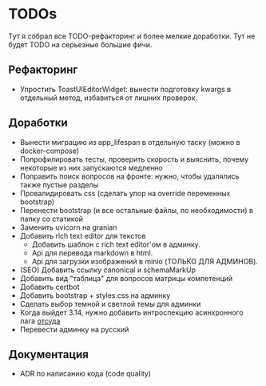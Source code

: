 # TODOs

Тут я собрал все TODO-рефакторинг и более мелкие доработки. Тут не будет TODO на серьезные большие
фичи.

## Рефакторинг

- Упростить ToastUIEditorWidget: вынести подготовку kwargs в отдельный метод, избавиться от
  лишних проверок.

## Доработки

- Вынести миграцию из app_lifespan в отдельную таску (можно в docker-compose)
- Попрофилировать тесты, проверить скорость и выяснить, почему некоторые из них запускаются
  медленно
- Поправить поиск вопросов на фронте: нужно, чтобы удалялись также пустые разделы
- Провалидировать css (сделать упор на override переменных bootstrap)
- Перенести bootstrap (и все остальные файлы, по необходимости) в папку со статикой
- Заменить uvicorn на granian
- Добавить rich text editor для текстов
  - Добавить шаблон с rich text editor'ом в админку.
  - Api для перевода markdown в html.
  - Api для загрузки изображений в minio (ТОЛЬКО ДЛЯ АДМИНОВ).
- (SEO) Добавить ссылку canonical и schemaMarkUp
- Добавить вид "таблица" для вопросов матрицы компетенций
- Добавить certbot
- Добавить bootstrap + styles.css на админку
- Сделать выбор темной и светлой темы для админки
- Когда выйдет 3.14, нужно добавить интроспекцию асинхронного лага
  [отсуда](https://docs.python.org/3.14/whatsnew/3.14.html#asyncio-introspection-capabilities)
- Перевести админку на русский

## Документация

- ADR по написанию кода (code quality)